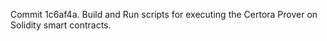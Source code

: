 Commit 1c6af4a.                    Build and Run scripts for executing the Certora Prover on Solidity smart contracts.